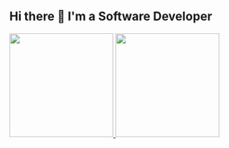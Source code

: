 ## Hi there 👋 I'm a Software Developer

<div>
  <a href="https://github.com/JulioNCavalcanti">
  <img loading="lazy" height="185em" src="https://readme-stats-julio-nunes-cavalcantis-projects.vercel.app/api?username=JulioNCavalcanti&layout=compact&langs_count=7&theme=transparent"/>
  <img loading="lazy" height="185em" src="https://readme-stats-julio-nunes-cavalcantis-projects.vercel.app/api?username=JulioNCavalcanti&show_icons=true&theme=transparent&include_all_commits=true&count_private=true"/>
</div>
